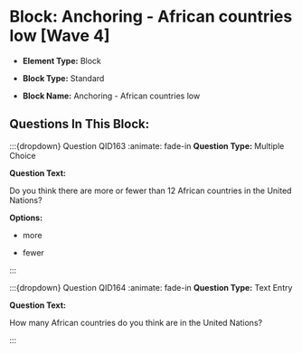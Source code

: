 # Block: Anchoring - African countries low  [Wave 4]



- **Element Type:** Block


- **Block Type:** Standard


- **Block Name:** Anchoring - African countries low 


## Questions In This Block:


:::{dropdown} Question QID163
:animate: fade-in
**Question Type:** Multiple Choice

**Question Text:**

Do you think there are more or fewer than 12 African countries in the United Nations?

**Options:**

* more

* fewer


:::

:::{dropdown} Question QID164
:animate: fade-in
**Question Type:** Text Entry

**Question Text:**

How many African countries do you think are in the United Nations?


:::



